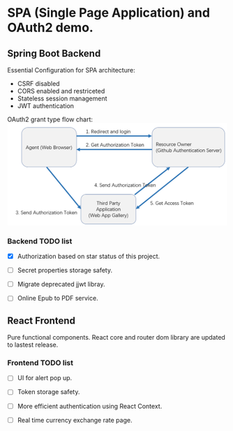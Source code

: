 # **SPA (Single Page  Application) and OAuth2 demo.**

## **Spring Boot Backend**
Essential Configuration for SPA architecture:
* CSRF disabled
* CORS enabled and restriceted
* Stateless session management 
* JWT authentication

OAuth2 grant type flow chart:
![OAuth2 grant type flow chart](./pic/OAuth2%20grant%20type%20flow.png) 

### Backend TODO list
- [x] Authorization based on star status of this project.
- [ ] Secret properties storage safety.
- [ ] Migrate deprecated jjwt libray.
- [ ] Online Epub to PDF service.



## **React Frontend**
Pure functional components. React core and router dom library are updated to lastest release. 

### Frontend TODO list
- [ ] UI for alert pop up.
- [ ] Token storage safety.
- [ ] More efficient authentication using React Context.
- [ ] Real time currency exchange rate page.



